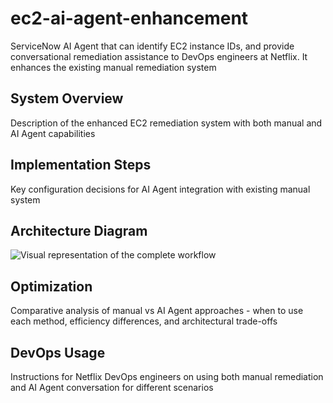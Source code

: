 # ec2-ai-agent-enhancement
ServiceNow AI Agent that can identify EC2 instance IDs, and provide conversational remediation assistance to DevOps engineers at Netflix. It enhances the existing manual remediation system

## System Overview
Description of the enhanced EC2 remediation system with both manual and AI Agent capabilities

## Implementation Steps
Key configuration decisions for AI Agent integration with existing manual system

## Architecture Diagram
![Visual representation of the complete workflow](https://github.com/joesghub/ec2-ai-agent-enhancement/blob/main/Diagram.png?raw=true)

## Optimization
Comparative analysis of manual vs AI Agent approaches - when to use each method, efficiency differences, and architectural trade-offs


## DevOps Usage
Instructions for Netflix DevOps engineers on using both manual remediation and AI Agent conversation for different scenarios
